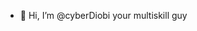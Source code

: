 - 👋 Hi, I’m @cyberDiobi
your multiskill guy


<!---
cyberDiobi/cyberDiobi is a ✨ special ✨ repository because its `README.md` (this file) appears on your GitHub profile.
You can click the Preview link to take a look at your changes.
--->
